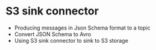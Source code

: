 # S3 sink connector 
  * Producing messages in Json Schema format to a topic
  * Convert JSON Schema to Avro 
  * Using S3 sink connector to sink to S3 storage
